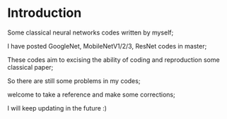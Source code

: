 # Introduction

Some classical neural networks codes written by myself;

I have posted GoogleNet, MobileNetV1/2/3, ResNet codes in master;

These codes aim to excising the ability of coding and reproduction some classical paper;

So there are still some problems in my codes;

welcome to take a reference and make some corrections;

I will keep updating in the future :)
